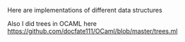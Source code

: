 Here are implementations of different data structures 






Also I did trees in OCAML here https://github.com/docfate111/OCaml/blob/master/trees.ml
